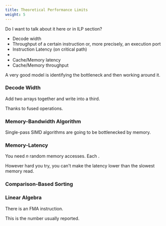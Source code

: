 ```yaml
---
title: Theoretical Performance Limits
weight: 5
---
```


Do I want to talk about it here or in ILP section?

- Decode width
- Throughput of a certain instruction or, more precisely, an execution port
- Instruction Latency (on critical path)
- 
- Cache/Memory latency
- Cache/Memory throughput


A very good model is identifying the bottleneck and then working around it.

### Decode Width

Add two arrays together and write into a third.

Thanks to fused operations.

### Memory-Bandwidth Algorithm

Single-pass SIMD algorithms are going to be bottlenecked by memory.

### Memory-Latency

You need $n$ random memory accesses. Each .

However hard you try, you can't make the latency lower than the slowest memory read.

### Comparison-Based Sorting

### Linear Algebra

There is an FMA instruction.

This is the number usually reported.
